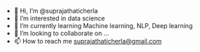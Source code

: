 - 👋 Hi, I’m @suprajathaticherla
- 👀 I’m interested in data science
- 🌱 I’m currently learning Machine learning, NLP, Deep learning
- 💞️ I’m looking to collaborate on ...
- 📫 How to reach me suprajathaticherla@gmail.com

<!---
suprajathaticherla/suprajathaticherla is a ✨ special ✨ repository because its `README.md` (this file) appears on your GitHub profile.
You can click the Preview link to take a look at your changes.
--->
